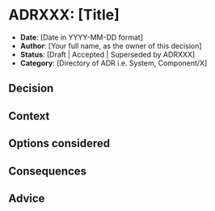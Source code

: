 # ADRXXX: [Title]

- **Date**: [Date in YYYY-MM-DD format]
- **Author**: [Your full name, as the owner of this decision]
- **Status**: [Draft | Accepted | Superseded by ADRXXX]
- **Category**: [Directory of ADR i.e. System, Component/X]

## Decision

<!-- In a few sentences, describe the decision taken. -->

## Context

<!-- Describe the forces and circumstances that brought about this decision.
What needs to be decided and why? -->

## Options considered

<!-- Briefly describe each option considered as a numbered list, marking the
selected option with '(SELECTED)'. Consider whether a 'do nothing' option 
would be wise.

For example:
1. SQL Server
2. (SELECTED) Postgres
3. No database
-->

## Consequences

<!-- For each of the options above, describe positive and negative
consequences of selecting that option. Create a new section for each
option under a level-3 heading.

Remember a law of architecture: There are no solutions, only
trade-offs. Make sure to include any negative consequences of the
selected option. 

For example:

### Option 1: SQL Server

- Feature [X] in T-SQL helps to more easily implement NFR [Y].
- Microsoft locked-down product, could be harder to migrate from it in the future.

### Option 2: Postgres

- The JSON datatype could really help simplify lots of our schema.
- Fully open-source, more options for replatforming.

etc.

-->

## Advice

<!-- List of advice gathered to make this decision, including the names and
roles of advisors and the date each piece of advice was gathered.

To keep the list focused: remember to gather advice, not opinions. The 
difference is that advice picks an option and gives some justification for that
option. If a person has lots of opinions, consider working it into the context.

Before a decision is accepted, you are expected to gather advice from
people affected by the decision and (if available) experts in the area of the 
decision.

For example:

*Joanne Bloggs, Enterprise architect.*  I would recommend Postgres because we tend to use it in lots of our other components. So there would be fewer surprises if it needed to be maintained by another team. We also have good relationships with the Postgres community.

*Jane Doe, Developer.* I would prefer SQL Server because it has great documentation which would speed up our implementation — making us deliver sooner.
-->
